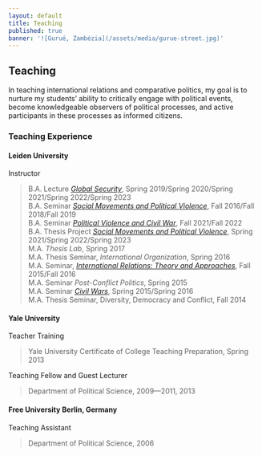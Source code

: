```yaml
---
layout: default
title: Teaching
published: true
banner: '![Gurué, Zambézia](/assets/media/gurue-street.jpg)'
---
```




## Teaching

In teaching international relations and comparative politics, my goal is to nurture my students’ ability to critically engage with political events, become knowledgeable observers of political processes, and active participants in these processes as informed citizens.

### Teaching Experience

#### Leiden University

Instructor   

> B.A. Lecture [_Global Security_](https://www.dropbox.com/s/wxjo36obmpg4t4n/Jentzsch_Syllabus_Global%20Security_2021.pdf?dl=0 "Global Security"), Spring 2019/Spring 2020/Spring 2021/Spring 2022/Spring 2023        
> B.A. Seminar [_Social Movements and Political Violence_](https://www.dropbox.com/s/7yznh9f1fxmn0ul/Jentzsch_2019_Syllabus%20Social%20Movements%20and%20Political%20Violence_2.pdf?dl=0 "SMPV"), Fall 2016/Fall 2018/Fall 2019    
> B.A. Seminar [_Political Violence and Civil War_](https://www.dropbox.com/s/us170w3t9co2yai/Jentzsch_Syllabus_Civil%20Wars_2021.pdf?dl=0 "Political Violence and Civil War"), Fall 2021/Fall 2022      
> B.A. Thesis Project [_Social Movements and Political Violence_](https://www.dropbox.com/s/c3050yh7yy6pgx6/Jentzsch_2020-2021_Syllabus%20Social%20Movements%20and%20Political%20Violence.pdf?dl=0), Spring 2021/Spring 2022/Spring 2023           
> M.A. _Thesis Lab_, Spring 2017   
> M.A. Thesis Seminar, _International Organization_, Spring 2016     
> M.A. Seminar, [_International Relations: Theory and Approaches_](https://www.dropbox.com/s/419bvwkl1p98d1g/Jentzsch_Syllabus_IR%20Theories%20and%20Approaches_2016.pdf?dl=0 "IR"), Fall 2015/Fall 2016   
> M.A. Seminar _Post-Conflict Politics_, Spring 2015   
> M.A. Seminar [_Civil Wars_](https://www.dropbox.com/s/zoj1yrh2iyfz72o/Jentzsch_Syllabus_Civil%20Wars_2016.pdf?dl=0 "Civil Wars"), Spring 2015/Spring 2016   
> M.A. Thesis Seminar, Diversity, Democracy and Conflict, Fall 2014   

#### Yale University

Teacher Training    

> Yale University Certificate of College Teaching Preparation, Spring 2013   

Teaching Fellow and Guest Lecturer    

> Department of Political Science, 2009—2011, 2013    

#### Free University Berlin, Germany

Teaching Assistant    

> Department of Political Science, 2006
